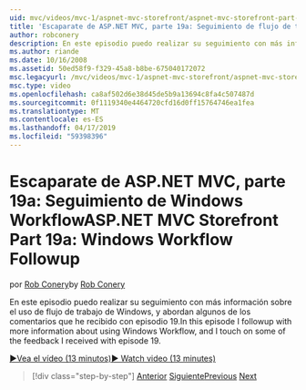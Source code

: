 ```yaml
---
uid: mvc/videos/mvc-1/aspnet-mvc-storefront/aspnet-mvc-storefront-part-19a-windows-workflow-followup
title: 'Escaparate de ASP.NET MVC, parte 19a: Seguimiento de flujo de trabajo de Windows | Microsoft Docs'
author: robconery
description: En este episodio puedo realizar su seguimiento con más información sobre el uso de flujo de trabajo de Windows, y abordan algunos de los comentarios que he recibido con episodio 19.
ms.author: riande
ms.date: 10/16/2008
ms.assetid: 50ed58f9-f329-45a8-b8be-675040172072
msc.legacyurl: /mvc/videos/mvc-1/aspnet-mvc-storefront/aspnet-mvc-storefront-part-19a-windows-workflow-followup
msc.type: video
ms.openlocfilehash: ca8af502d6e38d45de5b9a13694c8fa4c507487d
ms.sourcegitcommit: 0f1119340e4464720cfd16d0ff15764746ea1fea
ms.translationtype: MT
ms.contentlocale: es-ES
ms.lasthandoff: 04/17/2019
ms.locfileid: "59398396"
---
```

# <a name="aspnet-mvc-storefront-part-19a-windows-workflow-followup"></a><span data-ttu-id="f860d-103">Escaparate de ASP.NET MVC, parte 19a: Seguimiento de Windows Workflow</span><span class="sxs-lookup"><span data-stu-id="f860d-103">ASP.NET MVC Storefront Part 19a: Windows Workflow Followup</span></span>

<span data-ttu-id="f860d-104">por [Rob Conery](https://github.com/robconery)</span><span class="sxs-lookup"><span data-stu-id="f860d-104">by [Rob Conery](https://github.com/robconery)</span></span>

<span data-ttu-id="f860d-105">En este episodio puedo realizar su seguimiento con más información sobre el uso de flujo de trabajo de Windows, y abordan algunos de los comentarios que he recibido con episodio 19.</span><span class="sxs-lookup"><span data-stu-id="f860d-105">In this episode I followup with more information about using Windows Workflow, and I touch on some of the feedback I received with episode 19.</span></span>

[<span data-ttu-id="f860d-106">&#9654;Vea el vídeo (13 minutos)</span><span class="sxs-lookup"><span data-stu-id="f860d-106">&#9654; Watch video (13 minutes)</span></span>](https://channel9.msdn.com/Blogs/ASP-NET-Site-Videos/aspnet-mvc-storefront-part-19a-windows-workflow-followup)

> [!div class="step-by-step"]
> <span data-ttu-id="f860d-107">[Anterior](aspnet-mvc-storefront-part-19-processing-orders-with-windows-workflow.md)
> [Siguiente](aspnet-mvc-storefront-part-20-logging.md)</span><span class="sxs-lookup"><span data-stu-id="f860d-107">[Previous](aspnet-mvc-storefront-part-19-processing-orders-with-windows-workflow.md)
[Next](aspnet-mvc-storefront-part-20-logging.md)</span></span>
